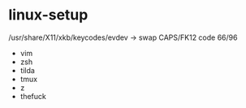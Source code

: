 # linux-setup

/usr/share/X11/xkb/keycodes/evdev -> swap CAPS/FK12 code 66/96

* vim
* zsh
* tilda
* tmux
* z
* thefuck
